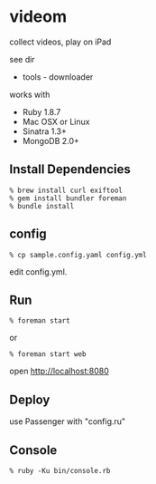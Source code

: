 videom
======
collect videos, play on iPad


see dir

* tools - downloader

works with 

* Ruby 1.8.7
* Mac OSX or Linux
* Sinatra 1.3+
* MongoDB 2.0+


Install Dependencies
--------------------

    % brew install curl exiftool
    % gem install bundler foreman
    % bundle install


config
------

    % cp sample.config.yaml config.yml

edit config.yml.


Run
---

    % foreman start

or

    % foreman start web

open [http://localhost:8080](http://localhost:8080)


Deploy
------
use Passenger with "config.ru"


Console
-------

    % ruby -Ku bin/console.rb
